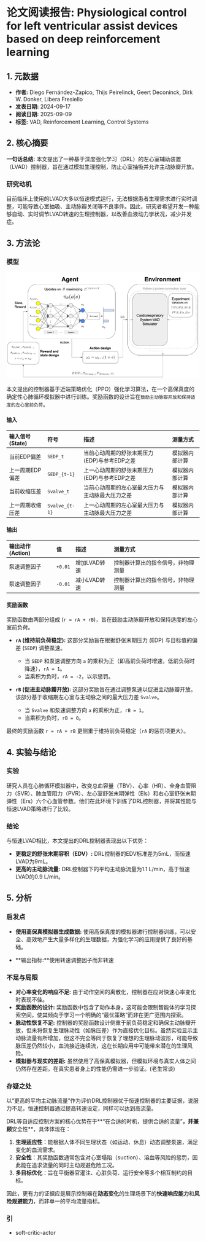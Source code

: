 # 论文阅读报告: Physiological control for left ventricular assist devices based on deep reinforcement learning

## **1. 元数据**
- **作者:** Diego Fernández-Zapico, Thijs Peirelinck, Geert Deconinck, Dirk W. Donker, Libera Fresiello
- **发表日期:** 2024-09-17
- **阅读日期:** 2025-09-09
- **标签:** VAD, Reinforcement Learning, Control Systems

## **2. 核心摘要**
**一句话总结:** 本文提出了一种基于深度强化学习（DRL）的左心室辅助装置（LVAD）控制器，旨在通过模拟生理控制，防止心室抽吸并允许主动脉瓣开放。

### 研究动机
目前临床上使用的LVAD大多以恒速模式运行，无法根据患者生理需求进行实时调整，可能导致心室抽吸、主动脉瓣关闭等不良事件。因此，研究者希望开发一种能够自动、实时调节LVAD转速的生理控制器，以改善血液动力学状况，减少并发症。

## **3. 方法论**
### 模型

![PPO 模型结构](./D83C629C8E4F7E4DEC39DCFCBEC387BA.png)

本文提出的控制器基于近端策略优化（PPO）强化学习算法，在一个高保真度的确定性心肺循环模拟器中进行训练。奖励函数的设计旨在`鼓励主动脉瓣开放和保持适度的左心室前负荷`。
#### 输入
| 输入信号 (State) | 符号 | 描述 | 测量方式 |
| :--- | :--- | :--- | :--- |
| 当前EDP偏差 | `SEDP_t` | 当前心动周期的舒张末期压力(EDP)与参考EDP之差 | 模拟器内部计算 |
| 上一周期EDP偏差 | `SEDP_{t-1}` | 上一心动周期的舒张末期压力(EDP)与参考EDP之差 | 模拟器内部计算 |
| 当前收缩压差 | `Svalve_t` | 当前心动周期的左心室最大压力与主动脉最大压力之差 | 模拟器内部计算 |
| 上一周期收缩压差 | `Svalve_{t-1}`| 上一心动周期的左心室最大压力与主动脉最大压力之差 | 模拟器内部计算 |
#### 输出
| 输出动作 (Action) | 值 | 描述 | 测量方式 |
| :--- | :--- | :--- | :--- |
| 泵速调整因子 | `+0.01` | 增加LVAD转速 | 控制器计算出的指令信号，非物理测量 |
| 泵速调整因子 | `-0.01` | 减小LVAD转速 | 控制器计算出的指令信号，非物理测量 |

#### 奖励函数
奖励函数由两部分组成 (`r = rA + rB`)，旨在鼓励主动脉瓣开放和保持适度的左心室前负荷。

-   **`rA` (维持前负荷稳定):**
    这部分奖励旨在根据舒张末期压力 (EDP) 与目标值的偏差 (`SEDP`) 调整泵速。
    -   当 `SEDP` 和泵速调整方向 `a` 的乘积为正（即高前负荷时增速，低前负荷时降速），`rA = 1`。
    -   当乘积为负时，`rA = -2`，以示惩罚。

-   **`rB` (促进主动脉瓣开放):**
    这部分奖励旨在通过调整泵速以促进主动脉瓣开放。该部分基于收缩期左心室与主动脉之间的最大压力差 `Svalve`。
    -   当 `Svalve` 和泵速调整方向 `a` 的乘积为正，`rB = 1`。
    -   当乘积为负时，`rB = 0`。

最终的奖励函数 `r = rA + rB` 更侧重于维持前负荷稳定（`rA` 的惩罚项更大）。

## **4. 实验与结论**
### 实验
研究人员在心肺循环模拟器中，改变总血容量（TBV）、心率（HR）、全身血管阻力（SVR）、肺血管阻力（PVR）、左心室舒张末期弹性（Els）和右心室舒张末期弹性（Ers）六个心血管参数。他们在此环境下训练了DRL控制器，并将其性能与恒速LVAD策略进行了比较。

### 结论
与恒速LVAD相比，本文提出的DRL控制器表现出以下优势：
- **更稳定的舒张末期容积（EDV）:** DRL控制器的EDV标准差为5mL，而恒速LVAD为9mL。
- **更高的主动脉流量:** DRL控制器下的平均主动脉流量为1.1 L/min，高于恒速LVAD的0.9 L/min。

## **5. 分析**
### 启发点
- **使用高保真模拟器生成数据:** 使用高保真度的模拟器进行控制器训练，可以安全、高效地产生大量多样化的生理数据，为强化学习的应用提供了良好的基础。

- **输出指标:**使用转速调整因子而非转速

### 不足与局限
- **对心率变化的响应不足:** 由于动作空间的离散化，控制器在应对快速心率变化时表现不佳。
- **奖励函数的设计:** 奖励函数中包含了动作本身，这可能会限制智能体的学习探索空间，使其倾向于学习一个明确的“最优策略”而非在更广范围内探索。
- **脉动性恢复不足:** 控制器的奖励函数设计侧重于前负荷稳定和确保主动脉瓣开放，但未将恢复生理脉动性（如脉压差）作为直接优化目标。虽然实验显示主动脉流量有所增加，但这不完全等同于恢复了理想的生理脉动波形，可能导致脉压差仍然较小，血流接近连续流，这在长期应用中可能带来潜在的生理风险。
- **模拟器与现实的差距:** 虽然使用了高保真模拟器，但模拟环境与真实人体之间仍然存在差距，在真实患者身上的性能仍需进一步验证。(老生常谈)

### 存疑之处
以“更高的平均主动脉流量”作为评价DRL控制器优于恒速控制器的主要证据，说服力不足。恒速控制器通过提高转速设定，同样可以达到高流量。

DRL等自适应控制方案的核心优势在于**“在合适的时机，提供合适的流量”**，并兼顾**安全性**，具体体现在：
1.  **生理适应性**：能根据人体不同生理状态（如运动、休息）动态调整泵速，满足变化的血流需求。
2.  **安全性**：其奖励函数通常包含对心室塌陷（suction）、溶血等风险的惩罚，因此能在追求流量的同时主动规避危险工况。
3.  **多目标优化**：旨在平衡器官灌注、心脏负荷、运行安全等多个相互制约的目标。

因此，更有力的证据应是展示控制器在**动态变化**的生理场景下的**快速响应能力**和**风险规避能力**，而非单一的平均流量指标。

### 引
- soft-critic-actor